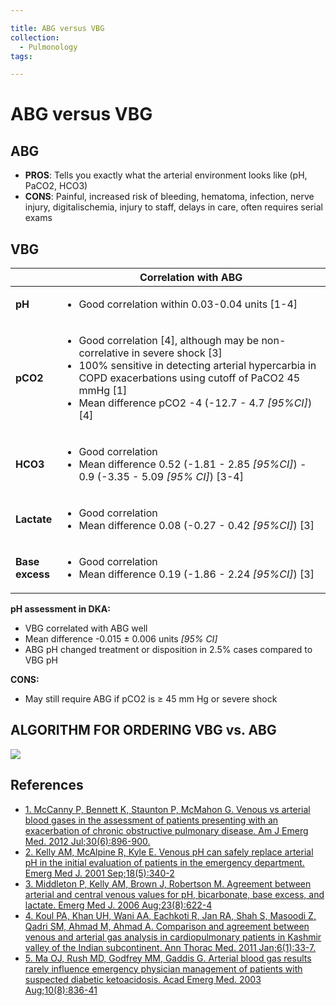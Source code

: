 ```yaml
---

title: ABG versus VBG
collection:
  - Pulmonology
tags:

---
```


# ABG versus VBG

## ABG

-   **PROS**: Tells you exactly what the arterial environment looks like (pH, PaCO2, HCO3)
-   **CONS**: Painful, increased risk of bleeding, hematoma, infection, nerve injury, digitalischemia, injury to staff, delays in care, often requires serial exams

## **VBG**

<table>
<thead>
<tr class="header">
<th><br />
</th>
<th><strong>Correlation with ABG</strong></th>
</tr>
</thead>
<tbody>
<tr class="odd">
<td><strong>pH</strong></td>
<td><ul>
<li>Good correlation within 0.03-0.04 units [1-4]<br />
</li>
</ul></td>
</tr>
<tr class="even">
<td><strong>pCO2</strong></td>
<td><ul>
<li>Good correlation [4], although may be non-correlative in severe shock [3]</li>
<li>100% sensitive in detecting arterial hypercarbia in COPD exacerbations using cutoff of PaCO2 45 mmHg [1]</li>
<li>Mean difference pCO2 -4 (-12.7 - 4.7 <em>[95%CI]</em>) [4]</li>
</ul></td>
</tr>
<tr class="odd">
<td><strong>HCO3</strong></td>
<td><ul>
<li>Good correlation</li>
<li>Mean difference 0.52 (-1.81 - 2.85 <em>[95%CI]</em>) - 0.9 (-3.35 - 5.09 <em>[95% CI]</em>) [3-4]</li>
</ul></td>
</tr>
<tr class="even">
<td><strong>Lactate</strong></td>
<td><ul>
<li>Good correlation</li>
<li>Mean difference 0.08 (-0.27 - 0.42 <em>[95%CI]</em>) [3]</li>
</ul></td>
</tr>
<tr class="odd">
<td><strong>Base<br />
excess</strong></td>
<td><ul>
<li>Good correlation</li>
<li>Mean difference 0.19 (-1.86 - 2.24 <em>[95%CI]</em>) [3]</li>
</ul></td>
</tr>
</tbody>
</table>

**pH assessment in DKA:**

-   VBG correlated with ABG well
-   Mean difference -0.015 ± 0.006 units *\[95% CI\]*
-   ABG pH changed treatment or disposition in 2.5% cases compared to VBG pH

**CONS:**
-   May still require ABG if pCO2 is ≥ 45 mm Hg or severe shock

## ALGORITHM FOR ORDERING VBG vs. ABG

![](https://d2p53dh3qxfm0x.cloudfront.net/uploads/img/1jx/5/m/1387e8ec-8201-5d7f-b312-8be4c8b57f3e/640.png)

## References

-   [1. McCanny P, Bennett K, Staunton P, McMahon G. Venous vs arterial blood gases in the assessment of patients presenting with an exacerbation of chronic obstructive pulmonary disease. Am J Emerg Med. 2012 Jul;30(6):896-900.](https://www.ncbi.nlm.nih.gov/pubmed?term=21908141)
-   [2. Kelly AM, McAlpine R, Kyle E. Venous pH can safely replace arterial pH in the initial evaluation of patients in the emergency department. Emerg Med J. 2001 Sep;18(5):340-2](https://www.ncbi.nlm.nih.gov/pubmed?term=11559602)
-   [3. Middleton P, Kelly AM, Brown J, Robertson M. Agreement between arterial and central venous values for pH, bicarbonate, base excess, and lactate. Emerg Med J. 2006 Aug;23(8):622-4](https://www.ncbi.nlm.nih.gov/pubmed?term=16858095)
-   [4. Koul PA, Khan UH, Wani AA, Eachkoti R, Jan RA, Shah S, Masoodi Z, Qadri SM, Ahmad M, Ahmad A. Comparison and agreement between venous and arterial gas analysis in cardiopulmonary patients in Kashmir valley of the Indian subcontinent. Ann Thorac Med. 2011 Jan;6(1):33-7.](https://www.ncbi.nlm.nih.gov/pubmed?term=21264169)
-   [5. Ma OJ, Rush MD, Godfrey MM, Gaddis G. Arterial blood gas results rarely influence emergency physician management of patients with suspected diabetic ketoacidosis. Acad Emerg Med. 2003 Aug;10(8):836-41](https://www.ncbi.nlm.nih.gov/pubmed?term=12896883)
